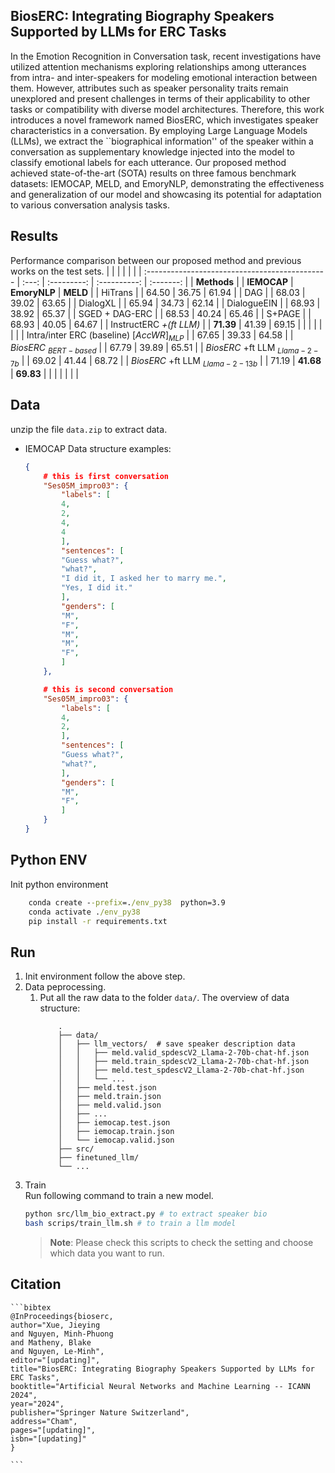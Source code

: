 ## BiosERC: Integrating Biography Speakers Supported by LLMs for ERC Tasks
In the Emotion Recognition in Conversation task, recent investigations have utilized attention mechanisms exploring relationships among utterances from intra- and inter-speakers for modeling emotional interaction between them. However, attributes such as speaker personality traits remain unexplored and present challenges in terms of their applicability to other tasks or compatibility with diverse model architectures. Therefore, this work introduces a novel framework named BiosERC, which investigates speaker characteristics in a conversation. By employing Large Language Models (LLMs), we extract the ``biographical information'' of the speaker within a conversation as supplementary knowledge injected into the model to classify emotional labels for each utterance. Our proposed method achieved state-of-the-art (SOTA) results on three famous benchmark datasets: IEMOCAP, MELD, and EmoryNLP, demonstrating the effectiveness and generalization of our model and showcasing its potential for adaptation to various conversation analysis tasks.

## Results 
Performance comparison between our proposed method and previous works on the test sets.
|                                                |       |             |              |           |
| :--------------------------------------------- | :---: | :---------: | :----------: | :-------: |
| **Methods**                                    |       | **IEMOCAP** | **EmoryNLP** | **MELD**  |
| HiTrans                                        |       |    64.50    |    36.75     |   61.94   |
| DAG                                            |       |    68.03    |    39.02     |   63.65   |
| DialogXL                                       |       |    65.94    |    34.73     |   62.14   |
| DialogueEIN                                    |       |    68.93    |    38.92     |   65.37   |
| SGED + DAG-ERC                                 |       |    68.53    |    40.24     |   65.46   |
| S+PAGE                                         |       |    68.93    |    40.05     |   64.67   |
| InstructERC   _+(ft LLM)_                      |       |  **71.39**  |    41.39     |   69.15   |
|                                                |       |             |              |           |
| Intra/inter ERC (baseline)   ${[AccWR]}_{MLP}$ |       |    67.65    |    39.33     |   64.58   |
| _BiosERC_ $_{  BERT-based}$                    |       |    67.79    |    39.89     |   65.51   |
| _BiosERC_  +ft LLM $_{Llama-2-7b}$             |       |    69.02    |    41.44     |   68.72   |
| _BiosERC_   +ft LLM $_{Llama-2-13b}$           |       |    71.19    |  **41.68**   | **69.83** |
|                                                |       |             |              |           |

##  Data  
unzip the file `data.zip` to extract data.
- IEMOCAP
    Data structure examples: 
    ```json
    {
        # this is first conversation 
        "Ses05M_impro03": { 
            "labels": [
            4,
            2,
            4,
            4 
            ],
            "sentences": [
            "Guess what?",
            "what?",
            "I did it, I asked her to marry me.",
            "Yes, I did it."
            ], 
            "genders": [
            "M",
            "F",
            "M",
            "M",
            "F", 
            ]
        },

        # this is second conversation 
        "Ses05M_impro03": { 
            "labels": [
            4,
            2,
            ],
            "sentences": [
            "Guess what?",
            "what?", 
            ], 
            "genders": [
            "M",
            "F",  
            ]
        }
    }
    ```

##  Python ENV 
Init python environment 
```cmd
    conda create --prefix=./env_py38  python=3.9
    conda activate ./env_py38 
    pip install -r requirements.txt
```

## Run 
1. Init environment follow the above step.
2. Data peprocessing. 
   1. Put all the raw data to the folder `data/`.
    The overview of data structure:
        ```
            .
            ├── data/
            │   ├── llm_vectors/  # save speaker description data
            │   │   ├── meld.valid_spdescV2_Llama-2-70b-chat-hf.json            
            │   │   ├── meld.train_spdescV2_Llama-2-70b-chat-hf.json 
            │   │   ├── meld.test_spdescV2_Llama-2-70b-chat-hf.json
            │   │   └── ...
            │   ├── meld.test.json
            │   ├── meld.train.json
            │   ├── meld.valid.json
            │   ├── ...
            │   ├── iemocap.test.json
            │   ├── iemocap.train.json
            │   └── iemocap.valid.json
            ├── src/
            ├── finetuned_llm/
            └── ...
        ```
3. Train  
    Run following command to train a new model. 
    ```bash 
    python src/llm_bio_extract.py # to extract speaker bio
    bash scrips/train_llm.sh # to train a llm model
    ```
    > **Note**: Please check this scripts to check the setting and choose which data you want to run. 

## Citation 
   
    ```bibtex
    @InProceedings{bioserc,
    author="Xue, Jieying
    and Nguyen, Minh-Phuong
    and Matheny, Blake
    and Nguyen, Le-Minh",
    editor="[updating]",
    title="BiosERC: Integrating Biography Speakers Supported by LLMs for ERC Tasks",
    booktitle="Artificial Neural Networks and Machine Learning -- ICANN 2024",
    year="2024",
    publisher="Springer Nature Switzerland",
    address="Cham",
    pages="[updating]", 
    isbn="[updating]"
    }

    ```

